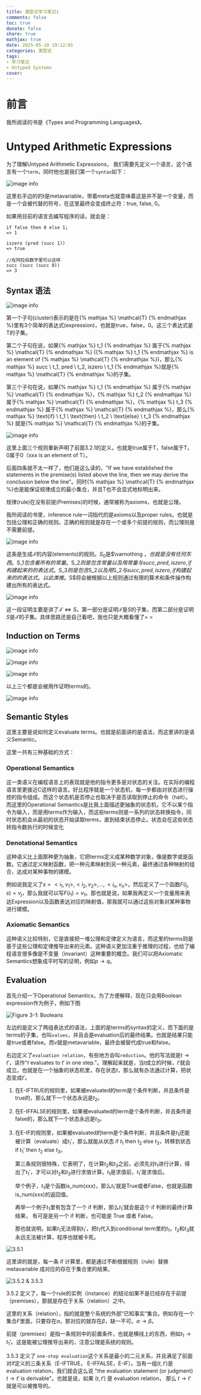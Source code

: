 ```yaml
---
title: 类型论学习笔记1
comments: false
toc: true
donate: false
share: true
mathjax: true
date: 2025-05-10 19:12:01
categories: 类型论
tags: 
- 学习笔记
- Untyped Systems
cover:
---
```


# 前言

我所阅读的书是《Types and Programming Languages》。

# Untyped Arithmetic Expressions

为了理解Untyped Arithmetic Expressions， 我们需要先定义一个语言，这个语言有一个`term`，同时他也是我们第一个`syntax`如下：

![image info](./../../assets/TypeTheory/terms1.jpg)

这里右手边的的t是metavariable，带着meta也就意味着这是并不是一个变量，而是一个会被代替的符号，在这里最终会变成终止符：true, false, 0。

如果用目前的语言去编写程序的话，就会是：
```
if false then 0 else 1;
=> 1

iszero (pred (succ 1))
=> true

//在阿拉伯数字里可以这样
succ (succ (succ 0))
=> 3
```

## Syntax 语法

![image info](./../../assets/TypeTheory/terms2.jpg)


第一个子句(cluster)表示的是在{% mathjax %} \mathcal{T} {% endmathjax %}里有3个简单的表达式(expression)，也就是true，false，0。这三个表达式是T的子集。

第二个子句在说，如果{% mathjax %} t_1 {% endmathjax %} 属于{% mathjax %} \mathcal{T} {% endmathjax %} ({% mathjax %} t_1 {% endmathjax %} is an element of {% mathjax %} \mathcal{T} {% endmathjax %})，那么{% mathjax %} succ \ t_1, pred \ t_2, iszero \ t_1 {% endmathjax %}就是{% mathjax %} \mathcal{T} {% endmathjax %}的子集。

第三个子句在说，如果{% mathjax %} t_1 {% endmathjax %} 属于{% mathjax %} \mathcal{T} {% endmathjax %}，{% mathjax %} t_2 {% endmathjax %} 属于{% mathjax %} \mathcal{T} {% endmathjax %}，{% mathjax %} t_3 {% endmathjax %} 属于{% mathjax %} \mathcal{T} {% endmathjax %}，那么{% mathjax %} \text{if} \ t_1 \ \text{then} \ t_2 \ \text{else} \ t_3 {% endmathjax %} 就是{% mathjax %} \mathcal{T} {% endmathjax %}的子集。

![image info](./../../assets/TypeTheory/terms3.jpg)

这里上面三个规则重新声明了前面3.2.1的定义，也就是true属于T，false属于T，0属于0（xxx is an element of T）。

后面四条就不太一样了，他们是这么读的，"If we have established the statements in the premise(s) listed above the line, then we may derive the conclusion below the line"。同时{% mathjax %} \mathcal{T} {% endmathjax %}也是能保证规律成立的最小集合，并且T也不会显式地标明出来。

规律(rule)在没有前提(Premises)的时候，通常被称为axioms，也就是公理。

我所阅读的书里，inference rule一词指代的是axioms以及proper rules。也就是包括公理和正确的规则。正确的规则就是存在一个或多个前提的规则，而公理则是不需要前提。

![image info](./../../assets/TypeTheory/terms4.jpg)

这条是生成$\mathcal{T}$的内容(elements)的规则。$S_0$是$\varnothing $，也就是没有任何东西。$S_1$包含着所有的常量。$S_2$则是包含常量以及用常量与succ, pred, iszero, if构建起来的的表达式。$S_3$则是包含$S_2$以及用$S_2$与succ, pred, iszero, if构建起来的的表达式。以此类推。$S$将会被根据以上规则通过有限的算术和条件操作构建出所有的表达式。

![image info](./../../assets/TypeTheory/prove1.jpg)

这一段证明主要是讲了$\mathcal{T} \iff S$。第一部分是证明$\mathcal{T}$是$S$的子集，而第二部分是证明$S$是$\mathcal{T}$的子集。具体思路还是自己看吧，我也只是大概看懂了= =

## Induction on Terms

![image info](./../../assets/TypeTheory/rule3.3.1.jpg)

![image info](./../../assets/TypeTheory/rule3.3.2.jpg)

![image info](./../../assets/TypeTheory/rule3.3.3.jpg)

以上三个都是会被用作证明terms的。

![image info](./../../assets/TypeTheory/rule3.3.4.jpg)

## Semantic Styles

这里主要是说如何定义evaluate terms。也就是前面讲的是语法，而这里讲的是语义Semantic。

这里一共有三种基础的方式：

### Operational Semantics

这一类语义在编程语言上的表现就是他的指令更多是对状态的关注。在实际的编程语言里更接近C这样的语言。好比程序就是一个状态机，每一步都由对状态进行操控的指令组成。而这个状态机是否停止也取决于是否读取到停止的命令（halt）。而这里的Operational Semantics是比我上面描述更抽象的状态机，它不以某个指令为输入，而是用terms作为输入，而这些terms则是一系列的状态转换指令，同时状态机会从最初的状态开始读取terms，直到结束状态停止。状态会在这些状态转指令数执行的时候变化

### Denotational Semantics

这种语义比上面那种更为抽象，它把terms定义成某种数学对象，像是数字或是函数。它通过定义映射函数，把一种元素映射到另一种元素，最终通过各种映射的组合，达成对某种事物的建模。

例如说我定义了$s = <i_1, v_1>, <i_2, v_2>, ..., <i_n, v_n>$，然后定义了一个函数$F(i_j, s) = v_j$，那么我就可以写$F(i_1) = v_1$。那也就是说，如果我再定义一个变量用来表达Expression以及函数表达对应的映射值，那我就可以通过这些对象对某种事物进行建模。

### Axiomatic Semantics

这种语义比较特别，它是直接把一堆公理和定律定义为语言，而这里的terms则是基于这些公理和定律推导出来的元素。这种语义更加注重于推理的过程，也给了编程语言很多像是不变量（invariant）这种重要的概念。我们可以把Axiomatic Semantics想象成平时写的证明，例如$p \to q$。

## Evaluation

首先介绍一下Operational Semantics，为了方便解释，现在只会用Boolean expression作为例子，例如下图

![Figure 3-1: Booleans](./../../assets/TypeTheory/Figure3_1.jpg)

左边的是定义了两组表达式的语法，上面的是terms的syntax的定义，而下面的是terms的子集，也叫`values`，并且会是evaluation后的最终结果。也就是结果只能是true或者false。而v就是metavariable，最终会被替代成true和false。

右边定义了`evaluation relation`，有些地方会叫`reduction`。他的写法就是$t \rightarrow t'$，读作“$t$ evaluates to $t'$ in one step.”。理解起来就是，当$t$成立的时候，$t'$就会成立。也就是在一个抽象的状态机里，存在状态$t$，那么就有办法通过计算，把状态变成$t'$。

1. 在E-IFTRUE的规则里，如果被evaluated的term是个条件判断，并且条件是true的，那么就下一个状态永远是$t_2$。

2. 在E-IFFALSE的规则里，如果被evaluated的term是个条件判断，并且条件是false的，那么就下一个状态永远是$t_3$。

3. 在E-IF的规则里，如果被evaluated的term是个条件判断，并且条件是$t_1$还能被计算（evaluate）成$t_1'$，那么就能从状态 if $t_1$ then $t_2$ else $t_3$，转移到状态 if $t_1'$ then $t_2$ else $t_3$。 

    第三条规则很特殊，它表明了，在计算$t_2$和$t_3$之前，必须先对$t_1$进行计算，得出了$t_1'$，才可以对$t_2$和$t_3$进行求值计算。$t_1$是求值前，$t_1'$是求值后。
    
    举个例子，$t_1$是个函数is_num(xxx)，那么$t_1'$就是True或者False，也就是函数is_num(xxx)的返回值。
    
    再举一个例子$t_1$里有包含了一个 if 判断，那么$t_1'$就会是这个 if 判断的最终计算结果， 有可是是另一个 if 判断，也可能是 True 或者 False。

    那也就说明，如果$t_1$无法得到$t_1'$，把$t_1$代入到conditional term里的$t_1$，$t_2$和$t_3$就永远无法被计算，程序也就被卡死。

![3.5.1](./../../assets/TypeTheory/rule3.5.1.jpg)

这里讲的就是，每一条 if 计算里，都是通过不断根据规则（rule）替换 metavariable 成对应的存在于集合里的结果。

![3.5.2 & 3.5.3](./../../assets/TypeTheory/rule3.5.2_3.5.3.jpg)

3.5.2 定义了，每一个rule的实例（instance）的结论如果不是已经存在于前提（premises），那就是存在于关系（relation）之中。

这里的关系（relation），指的就是整个系统的外部“已知事实”集合。例如存在一个集合$F$里面，只要存在$\alpha$，那对应的就存在$\beta$，缺一不可。$\alpha \rightarrow \beta$。

前提（premises）是指一条规则中的前置条件，也就是横线上的东西，例如$t_1 \rightarrow t_1'$。这是能被公理推导出来的，注意公理是系统的规则。

3.5.3 定义了 `one-step evaluation`这个关系是最小的二元关系，并且满足了前面对if定义的三条关系（E-IFTRUE， E-IFFALSE，E-IF）。当有一组$(t, t')$是 evaluation relation，我们就会这么说 "the evaluation statement (or judgment) $t \rightarrow t'$ is derivable"。也就是说，如果 $(t, t')$ 是 evaluation relation， 那么 $t \rightarrow t'$ 就是可以被推导的。